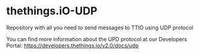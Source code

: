 # thethings.iO-UDP
Repository with all you need to send messages to TTIO using UDP protocol

You can find more information about the UPD protocol at our Developers Portal: https://developers.thethings.io/v2.0/docs/udp
